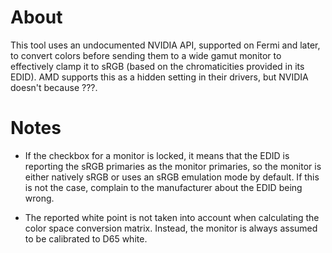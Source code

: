 # About
This tool uses an undocumented NVIDIA API, supported on Fermi and later, to convert colors before sending them to a wide gamut monitor to effectively clamp it to sRGB (based on the chromaticities provided in its EDID). AMD supports this as a hidden setting in their drivers, but NVIDIA doesn't because ???.

# Notes
* If the checkbox for a monitor is locked, it means that the EDID is reporting the sRGB primaries as the monitor primaries, so the monitor is either natively sRGB or uses an sRGB emulation mode by default. If this is not the case, complain to the manufacturer about the EDID being wrong.

* The reported white point is not taken into account when calculating the color space conversion matrix. Instead, the monitor is always assumed to be calibrated to D65 white.
